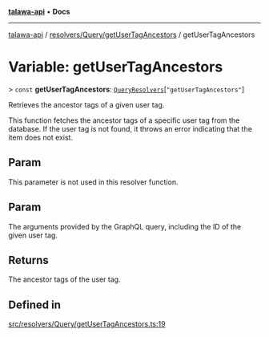 [**talawa-api**](../../../../README.md) • **Docs**

***

[talawa-api](../../../../modules.md) / [resolvers/Query/getUserTagAncestors](../README.md) / getUserTagAncestors

# Variable: getUserTagAncestors

\> `const` **getUserTagAncestors**: [`QueryResolvers`](../../../../types/generatedGraphQLTypes/type-aliases/QueryResolvers.md)\[`"getUserTagAncestors"`\]

Retrieves the ancestor tags of a given user tag.

This function fetches the ancestor tags of a specific user tag from the database. If the user tag
is not found, it throws an error indicating that the item does not exist.

## Param

This parameter is not used in this resolver function.

## Param

The arguments provided by the GraphQL query, including the ID of the given user tag.

## Returns

The ancestor tags of the user tag.

## Defined in

[src/resolvers/Query/getUserTagAncestors.ts:19](https://github.com/PalisadoesFoundation/talawa-api/blob/f1c816bca43cc03a8c1bd303394e2550a50db017/src/resolvers/Query/getUserTagAncestors.ts#L19)
